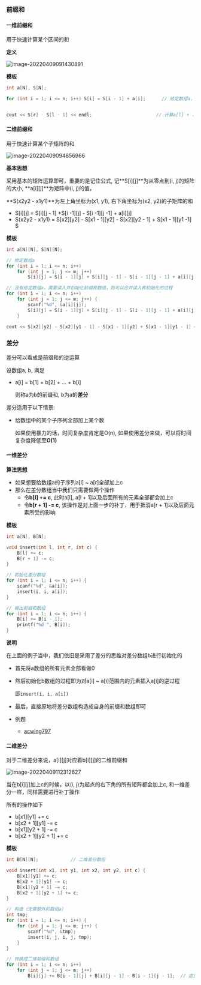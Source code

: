 ### 前缀和

#### 一维前缀和

用于快速计算某个区间的和

**定义**

![image-20220409091430891](https://cdn.jsdelivr.net/gh/liver0377/images@main/img/image-20220409091430891.png)

**模板**

```cpp
int a[N], S[N];

for (int i = 1; i <= n; i++) S[i] = S[i - 1] + a[i];      // 给定数组a，初始化前缀和数组S


cout << S[r] - S[l - 1] << endl;                        // 计算a[l] + ... + a[r]
```



#### 二维前缀和

用于快速计算某个子矩阵的和

![image-20220409094856966](https://cdn.jsdelivr.net/gh/liver0377/images@main/img/image-20220409094856966.png)

**基本思想**

采用基本的矩阵运算即可，重要的是记住公式, 记**S\[i][j]**为从零点到(i, j)的矩阵的大小, **a\[i][j]**为矩阵中(i, j)的值，

**S(x2y2 - x1y1)**为左上角坐标为(x1, y1), 右下角坐标为(x2, y2)的子矩阵的和

-  S\[i][j] = S\[i][j - 1] +S\[i -1][j]  - S\[i -1][j -1] + a\[i][j] 
- S(x2y2 - x1y1) = S\[x2][y2] - S\[x1 - 1][y2] - S\[x2][y2 - 1] + S\[x1 - 1][y1 -1] $

**模板**

```cpp
int a[N][N], S[N][N];

// 给定数组a
for (int i = 1; i <= n; i++)
    for (int j = 1; j <= m; j++) 
        S[i][j] = S[i - 1][j] + S[i][j - 1] - S[i - 1][j - 1] + a[i][j];

// 没有给定数组a，需要读入并初始化前缀和数组，则可以合并读入和初始化的过程
for (int i = 1; i <= n; i++)
    for (int j = 1; j <= m; j++) {
        scanf("%d", &a[i][j]);
        S[i][j] = S[i - 1][j] + S[i][j - 1] - S[i - 1][j - 1] + a[i][j];
    }

cout << S[x2][y2] - S[x2][y1 - 1] - S[x1 - 1][y2] + S[x1 - 1][y1 - 1] << endl; 
```





### 差分



差分可以看成是前缀和的逆运算

设数组a, b, 满足

- a[i] = b[1] + b[2] + ... + b[i]

  则称a为b的前缀和, b为a的**差分**

差分适用于以下情景:

- 给数组中的某个子序列全部加上某个数

  如果使用暴力的话，时间复杂度肯定是O(n), 如果使用差分来做，可以将时间复杂度降低至**O(1)**



#### 一维差分

**算法思想**

- 如果想要给数组a的子序列a[l] ~ a[r]全部加上c
- 那么在差分数组当中我们只需要做两个操作
  - 令**b[l] += c**, 此时a[l],  a[l + 1]以及后面所有的元素全部都会加上c
  - 令**b[r + 1] -= c**, 该操作是对上面一步的补丁，用于抵消a[r + 1]以及后面元素所受的影响



**模板**

```cpp
int a[N], B[N];

void insert(int l, int r, int c) {
    B[l] += c;
    B[r + 1] -= c;
}

// 初始化差分数组
for (int i = 1; i <= n; i++) {
    scanf("%d", &a[i]);
    insert(i, i, a[i]);
}

// 输出前缀和数组
for (int i = 1; i <= n; i++) {
    B[i] += B[i - 1];
    printf("%d ", B[i]);
}
```



**说明**

在上面的例子当中，我们依旧是采用了差分的思维对差分数组b进行初始化的

- 首先将a数组的所有元素全部看做0

- 然后初始化b数组的过程即为对a[i] ~ a[i]范围内的元素插入a[i]的逆过程

  即`insert(i, i, a[i])`

- 最后，直接原地将差分数组构造成自身的前缀和数组即可



- 例题
  - [acwing797](https://www.acwing.com/problem/content/799/)





#### 二维差分

对于二维差分来说，a\[i][j]对应着b\[i][j]的二维前缀和

![image-20220409112312627](https://cdn.jsdelivr.net/gh/liver0377/images@main/img/image-20220409112312627.png)

当在b\[i][j]加上c的时候，以(i, j)为起点的右下角的所有矩阵都会加上c, 和一维差分一样，同样需要进行补丁操作

所有的操作如下

- b\[x1][y1] += c
- b\[x2 + 1][y1] -= c
- b\[x1][y2 + 1] -= c
- b\[x2 + 1][y2 + 1] += c



**模板**

```cpp
int B[N][N];            // 二维差分数组

void insert(int x1, int y1, int x2, int y2, int c) {
    B[x1][y1] += c;
    B[x2 + 1][y1] -= c;
    B[x1][y2 + 1] -= c;
    B[x2 + 1][y2 + 1] += c;
}

// 构造（无需额外的数组a）
int tmp;
for (int i = 1; i <= n; i++) {
    for (int j = 1; j <= m; j++) {
        scanf("%d", &tmp);
        insert(i, j, i, j, tmp);
    }
}

// 转换成二维前缀和数组
for (int i = 1; i <= n; i++)
    for (int j = 1; j <= m; j++)
        B[i][j] += B[i - 1][j] + B[i][j - 1] - B[i - 1][j - 1];  // 这里需要注意是+=, 因为是在求前缀和

```

